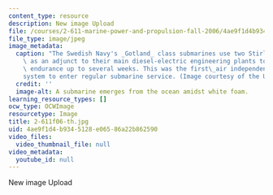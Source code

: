 ```yaml
---
content_type: resource
description: New image Upload
file: /courses/2-611-marine-power-and-propulsion-fall-2006/4ae9f1d4b9345128e06586a22b862590_2-611f06-th.jpg
file_type: image/jpeg
image_metadata:
  caption: "The Swedish Navy's _Gotland_ class submarines use two Stirling cycle engines\
    \ as an adjunct to their main diesel-electric engineering plants to provide underwater\
    \ endurance up to several weeks. This was the first\_air independent propulsion\_\
    system to enter regular submarine service. (Image courtesy of the U.S. Navy.)"
  credit: ''
  image-alt: A submarine emerges from the ocean amidst white foam.
learning_resource_types: []
ocw_type: OCWImage
resourcetype: Image
title: 2-611f06-th.jpg
uid: 4ae9f1d4-b934-5128-e065-86a22b862590
video_files:
  video_thumbnail_file: null
video_metadata:
  youtube_id: null
---
```

New image Upload

